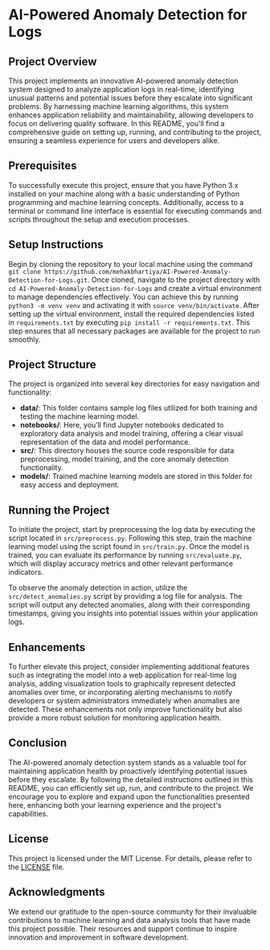 # AI-Powered Anomaly Detection for Logs

## Project Overview
This project implements an innovative AI-powered anomaly detection system designed to analyze application logs in real-time, identifying unusual patterns and potential issues before they escalate into significant problems. By harnessing machine learning algorithms, this system enhances application reliability and maintainability, allowing developers to focus on delivering quality software. In this README, you'll find a comprehensive guide on setting up, running, and contributing to the project, ensuring a seamless experience for users and developers alike.

## Prerequisites
To successfully execute this project, ensure that you have Python 3.x installed on your machine along with a basic understanding of Python programming and machine learning concepts. Additionally, access to a terminal or command line interface is essential for executing commands and scripts throughout the setup and execution processes.

## Setup Instructions
Begin by cloning the repository to your local machine using the command `git clone https://github.com/mehakbhartiya/AI-Powered-Anomaly-Detection-for-Logs.git`. Once cloned, navigate to the project directory with `cd AI-Powered-Anomaly-Detection-for-Logs` and create a virtual environment to manage dependencies effectively. You can achieve this by running `python3 -m venv venv` and activating it with `source venv/bin/activate`. After setting up the virtual environment, install the required dependencies listed in `requirements.txt` by executing `pip install -r requirements.txt`. This step ensures that all necessary packages are available for the project to run smoothly.

## Project Structure
The project is organized into several key directories for easy navigation and functionality:
- **data/**: This folder contains sample log files utilized for both training and testing the machine learning model.
- **notebooks/**: Here, you’ll find Jupyter notebooks dedicated to exploratory data analysis and model training, offering a clear visual representation of the data and model performance.
- **src/**: This directory houses the source code responsible for data preprocessing, model training, and the core anomaly detection functionality.
- **models/**: Trained machine learning models are stored in this folder for easy access and deployment.

## Running the Project
To initiate the project, start by preprocessing the log data by executing the script located in `src/preprocess.py`. Following this step, train the machine learning model using the script found in `src/train.py`. Once the model is trained, you can evaluate its performance by running `src/evaluate.py`, which will display accuracy metrics and other relevant performance indicators.

To observe the anomaly detection in action, utilize the `src/detect_anomalies.py` script by providing a log file for analysis. The script will output any detected anomalies, along with their corresponding timestamps, giving you insights into potential issues within your application logs.

## Enhancements
To further elevate this project, consider implementing additional features such as integrating the model into a web application for real-time log analysis, adding visualization tools to graphically represent detected anomalies over time, or incorporating alerting mechanisms to notify developers or system administrators immediately when anomalies are detected. These enhancements not only improve functionality but also provide a more robust solution for monitoring application health.

## Conclusion
The AI-powered anomaly detection system stands as a valuable tool for maintaining application health by proactively identifying potential issues before they escalate. By following the detailed instructions outlined in this README, you can efficiently set up, run, and contribute to the project. We encourage you to explore and expand upon the functionalities presented here, enhancing both your learning experience and the project's capabilities.

## License
This project is licensed under the MIT License. For details, please refer to the [LICENSE](LICENSE) file.

## Acknowledgments
We extend our gratitude to the open-source community for their invaluable contributions to machine learning and data analysis tools that have made this project possible. Their resources and support continue to inspire innovation and improvement in software development.
